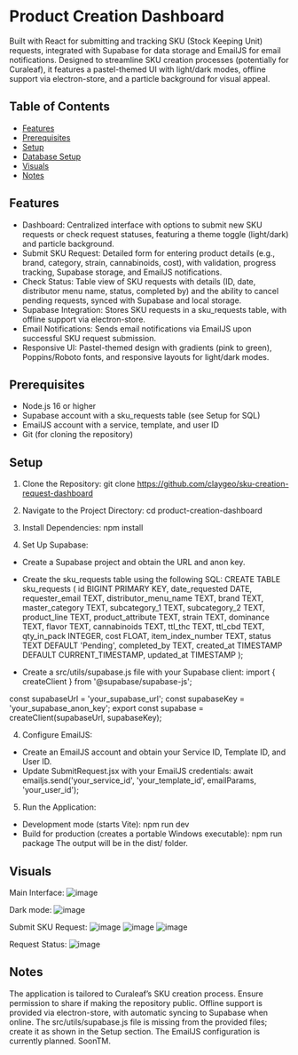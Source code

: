 # Product Creation Dashboard

Built with React for submitting and tracking SKU (Stock Keeping Unit) requests, integrated with Supabase for data storage and EmailJS for email notifications. Designed to streamline SKU creation processes (potentially for Curaleaf), it features a pastel-themed UI with light/dark modes, offline support via electron-store, and a particle background for visual appeal.

 ## Table of Contents

- [Features](#features)
- [Prerequisites](#prerequisites)
- [Setup](#setup)
- [Database Setup](#database-setup)
- [Visuals](#visuals)
- [Notes](#notes)

## Features

- Dashboard: Centralized interface with options to submit new SKU requests or check request statuses, featuring a theme toggle (light/dark) and particle background.
- Submit SKU Request: Detailed form for entering product details (e.g., brand, category, strain, cannabinoids, cost), with validation, progress tracking, Supabase storage, and EmailJS notifications.
- Check Status: Table view of SKU requests with details (ID, date, distributor menu name, status, completed by) and the ability to cancel pending requests, synced with Supabase and local storage.
- Supabase Integration: Stores SKU requests in a sku_requests table, with offline support via electron-store.
- Email Notifications: Sends email notifications via EmailJS upon successful SKU request submission.
- Responsive UI: Pastel-themed design with gradients (pink to green), Poppins/Roboto fonts, and responsive layouts for light/dark modes.

## Prerequisites

- Node.js 16 or higher
- Supabase account with a sku_requests table (see Setup for SQL)
- EmailJS account with a service, template, and user ID
- Git (for cloning the repository)

## Setup

1. Clone the Repository: 
git clone https://github.com/claygeo/sku-creation-request-dashboard

2. Navigate to the Project Directory: cd product-creation-dashboard

3. Install Dependencies: npm install

4. Set Up Supabase:
- Create a Supabase project and obtain the URL and anon key.
- Create the sku_requests table using the following SQL: 
  CREATE TABLE sku_requests (
    id BIGINT PRIMARY KEY,
    date_requested DATE,
    requester_email TEXT,
    distributor_menu_name TEXT,
    brand TEXT,
    master_category TEXT,
    subcategory_1 TEXT,
    subcategory_2 TEXT,
    product_line TEXT,
    product_attribute TEXT,
    strain TEXT,
    dominance TEXT,
    flavor TEXT,
    cannabinoids TEXT,
    ttl_thc TEXT,
    ttl_cbd TEXT,
    qty_in_pack INTEGER,
    cost FLOAT,
    item_index_number TEXT,
    status TEXT DEFAULT 'Pending',
    completed_by TEXT,
    created_at TIMESTAMP DEFAULT CURRENT_TIMESTAMP,
    updated_at TIMESTAMP
);

- Create a src/utils/supabase.js file with your Supabase client: 
import { createClient } from '@supabase/supabase-js';

const supabaseUrl = 'your_supabase_url';
const supabaseKey = 'your_supabase_anon_key';
export const supabase = createClient(supabaseUrl, supabaseKey);

4. Configure EmailJS: 
- Create an EmailJS account and obtain your Service ID, Template ID, and User ID.
- Update SubmitRequest.jsx with your EmailJS credentials:
await emailjs.send('your_service_id', 'your_template_id', emailParams, 'your_user_id');

5. Run the Application: 
- Development mode (starts Vite): 
npm run dev
- Build for production (creates a portable Windows executable): 
npm run package
The output will be in the dist/ folder.

## Visuals

Main Interface: 
![image](https://github.com/user-attachments/assets/e861b2f5-2b60-448c-8c3c-4aa1096f544a)

Dark mode: 
![image](https://github.com/user-attachments/assets/8e32a987-4db8-48cb-a6f0-e44feef24a2f)

Submit SKU Request:
![image](https://github.com/user-attachments/assets/aff3cbd2-b4d9-404c-a96c-eb7f4529436d)
![image](https://github.com/user-attachments/assets/c42937d2-622a-41c7-acd3-ebbecb4230a8)
![image](https://github.com/user-attachments/assets/47484ec9-7e5b-44c0-ac4d-3eb359f6ec18)

Request Status:
![image](https://github.com/user-attachments/assets/8229f099-1783-4cd8-85e6-8c083e765854)

## Notes

The application is tailored to Curaleaf’s SKU creation process. Ensure permission to share if making the repository public.
Offline support is provided via electron-store, with automatic syncing to Supabase when online.
The src/utils/supabase.js file is missing from the provided files; create it as shown in the Setup section.
The EmailJS configuration is currently planned. SoonTM.
